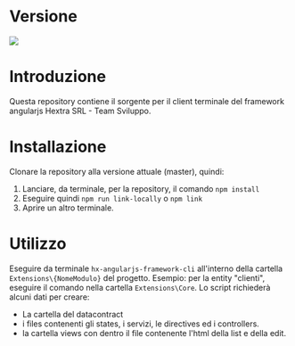 # Versione
![](https://img.shields.io/badge/aprile_2019-1.0.3-red.svg)

# Introduzione
Questa repository contiene il sorgente per il client terminale del framework angularjs Hextra SRL - Team Sviluppo.

# Installazione
Clonare la repository alla versione attuale (master), quindi:

1.  Lanciare, da terminale, per la repository, il comando `npm install`
2.  Eseguire quindi `npm run link-locally` o `npm link`
3.  Aprire un altro terminale.

# Utilizzo
Eseguire da terminale `hx-angularjs-framework-cli` all'interno della cartella `Extensions\{NomeModulo}` del progetto.
Esempio: per la entity "clienti", eseguire il comando nella cartella `Extensions\Core`.
Lo script richiederà alcuni dati per creare:

-   La cartella del datacontract
-   i files contenenti gli states, i servizi, le directives ed i controllers.
-   la cartella views con dentro il file contenente l'html della list e della edit.